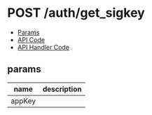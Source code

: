 # POST /auth/get_sigkey


- [Params](#params)
- [API Code](/src/endpoints/auth/get_sigkey.js)
- [API Handler Code](/src/handlers/web/auth/get_sigkey.js)

## params


name|description
---|---
appKey|
